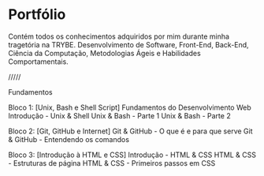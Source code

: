 # Portfólio 

Contém todos os conhecimentos adquiridos por mim durante minha tragetória na TRYBE. 
Desenvolvimento de Software, Front-End, Back-End, Ciência da Computação, Metodologias Ágeis e Habilidades Comportamentais.

/////

Fundamentos

Bloco 1: [Unix, Bash e Shell Script]
Fundamentos do Desenvolvimento Web
Introdução - Unix & Shell
Unix & Bash - Parte 1
Unix & Bash - Parte 2

Bloco 2: [Git, GitHub e Internet]
Git & GitHub - O que é e para que serve
Git & GitHub - Entendendo os comandos

Bloco 3: [Introdução à HTML e CSS]
Introdução - HTML & CSS
HTML & CSS - Estruturas de página
HTML & CSS - Primeiros passos em CSS
